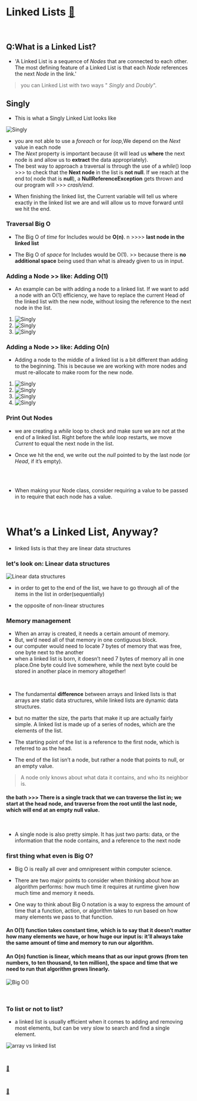 # Linked Lists [📁](https://codefellows.github.io/common_curriculum/data_structures_and_algorithms/Code_401/class-05/resources/singly_linked_list.html)

<br>

## Q:What is a Linked List?

- 'A Linked List is a sequence of _Nodes_ that are connected to each other. The most defining feature of a Linked List is that each _Node_ references the next _Node_ in the link.'

> you can Linked List with two ways " _Singly_ and _Doubly_".

## Singly

- This is what a Singly Linked List looks like

![Singly](./img/LinkedList1.png)

- you are not able to use a _foreach_ or for _loop_,We depend on the _Next_ value in each node
- The _Next_ property is important because (it will lead us **where** the next node is and allow us to **extract** the data appropriately).
- The best way to approach a traversal is through the use of a _while_() loop >>> to check that the **Next node** in the list is **not null**. If we reach at the end to( node that is **null**), a **NullReferenceException** gets thrown and our program will >>> _crash/end_.

* When finishing the linked list, the Current variable will tell us where exactly in the linked list we are and will allow us to move forward until we hit the end.

### Traversal Big O

- The Big O of _time_ for Includes would be **O(n)**. n >>>> **last node in the linked list**

* The Big O of _space_ for Includes would be O(1). >> because there is **no additional space** being used than what is already given to us in input.

### Adding a Node >> like: Adding O(1)

- An example can be with adding a node to a linked list. If we want to add a node with an O(1) efficiency, we have to replace the current Head of the linked list with the new node, without losing the reference to the next node in the list.

1. ![Singly](./img/LinkedList2.png)
2. ![Singly](./img/LinkedList3.png)
3. ![Singly](./img/LinkedList4.png)

### Adding a Node >> like: Adding O(n)

- Adding a node to the middle of a linked list is a bit different than adding to the beginning. This is because we are working with more nodes and must re-allocate to make room for the new node.

1. ![Singly](./img/LLInsert1-5.png)
2. ![Singly](./img/LLInsert2-6.png)
3. ![Singly](./img/LLInsert3-7.png)
4. ![Singly](./img/LLInsert4-8.png)

### Print Out Nodes

- we are creating a _while_ loop to check and make sure we are not at the end of a linked list. Right before the _while_ loop restarts, we move _Current_ to equal the next node in the list.

- Once we hit the end, we write out the _null_ pointed to by the last node (or _Head_, if it’s empty).

<br>
<br>

- When making your Node class, consider requiring a value to be passed in to require that each node has a value.

  <br>

# What’s a Linked List, Anyway?

- linked lists is that they are linear data structures

### let's look on: Linear data structures

![Linear data structures](./img/1_Xokk6XOjWyIGCBujkJsCzQ.jpg)

- in order to get to the end of the list, we have to go through all of the items in the list in order(sequentially)

* the opposite of non-linear structures

### Memory management

- When an array is created, it needs a certain amount of memory.
- But, we’d need all of that memory in one contiguous block.
- our computer would need to locate 7 bytes of memory that was free, one byte next to the another
- when a linked list is born, it doesn’t need 7 bytes of memory all in one place.One byte could live somewhere, while the next byte could be stored in another place in memory altogether!

<br>

- The fundamental **difference** between arrays and linked lists is that arrays are static data structures, while linked lists are dynamic data structures.

- but no matter the size, the parts that make it up are actually fairly simple. A linked list is made up of a series of nodes, which are the elements of the list.
- The starting point of the list is a reference to the first node, which is referred to as the head.
- The end of the list isn’t a node, but rather a node that points to null, or an empty value.

> A node only knows about what data it contains, and who its neighbor is.

#### the bath >>> There is a single track that we can traverse the list in; we start at the head node, and traverse from the root until the last node, which will end at an empty null value.

  <br>

- A single node is also pretty simple. It has just two parts: data, or the information that the node contains, and a reference to the next node

### first thing what even is Big O?

- Big O is really all over and omnipresent within computer science.

- There are two major points to consider when thinking about how an algorithm performs: how much time it requires at runtime given how much time and memory it needs.

- One way to think about Big O notation is a way to express the amount of time that a function, action, or algorithm takes to run based on how many elements we pass to that function.

#### An O(1) function takes constant time, which is to say that it doesn’t matter how many elements we have, or how huge our input is: it’ll always take the same amount of time and memory to run our algorithm.

#### An O(n) function is linear, which means that as our input grows (from ten numbers, to ten thousand, to ten million), the space and time that we need to run that algorithm grows linearly.

![Big O()](https://miro.medium.com/max/1400/1*FkQzWqqIMlAHZ_xNrEPKeA.png)

<br>

### To list or not to list?

- a linked list is usually efficient when it comes to adding and removing most elements, but can be very slow to search and find a single element.

![array vs linked list](https://miro.medium.com/max/1276/0*L4Zd7xE60u4VfDtv.pngs)

<br>

[📁](https://medium.com/basecs/whats-a-linked-list-anyway-part-1-d8b7e6508b9d)

<br>

[📁](https://medium.com/basecs/whats-a-linked-list-anyway-part-2-131d96f71996)
